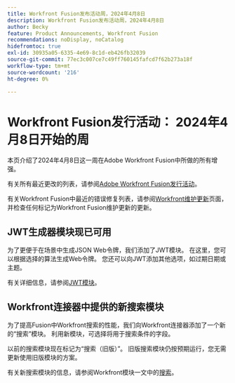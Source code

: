 ```yaml
---
title: Workfront Fusion发布活动周，2024年4月8日
description: Workfront Fusion发布活动周，2024年4月8日
author: Becky
feature: Product Announcements, Workfront Fusion
recommendations: noDisplay, noCatalog
hidefromtoc: true
exl-id: 30935a05-6335-4e69-8c1d-eb426fb32039
source-git-commit: 77ec3c007ce7c49ff760145fafcd7f62b273a18f
workflow-type: tm+mt
source-wordcount: '216'
ht-degree: 0%

---
```


# Workfront Fusion发行活动： 2024年4月8日开始的周

本页介绍了2024年4月8日这一周在Adobe Workfront Fusion中所做的所有增强。

有关所有最近更改的列表，请参阅[Adobe Workfront Fusion发行活动](/help/workfront-fusion/fusion-product-releases/fusion-release-activity.md)。

有关Workfront Fusion中最近的错误修复列表，请参阅[Workfront维护更新](https://experienceleague.adobe.com/docs/workfront-known-issues/releases/current-updates.html?lang=zh-Hans)页面，并检查任何标记为Workfront Fusion维护更新的更新。

## JWT生成器模块现已可用

为了更便于在场景中生成JSON Web令牌，我们添加了JWT模块。 在这里，您可以根据选择的算法生成Web令牌。 您还可以向JWT添加其他选项，如过期日期或主题。

有关详细信息，请参阅[JWT模块](/help/workfront-fusion/references/apps-and-modules/tools-and-transformers/jwt-modules.md)。

## Workfront连接器中提供的新搜索模块

为了提高Fusion中Workfront搜索的性能，我们向Workfront连接器添加了一个新的“搜索”模块。 利用新模块，可选择将用于搜索条件的字段。

以前的搜索模块现在标记为“搜索（旧版）”。 旧版搜索模块仍按预期运行，您无需更新使用旧版模块的方案。

有关新搜索模块的信息，请参阅Workfront模块一文中的[搜索](/help/workfront-fusion/references/apps-and-modules/adobe-connectors/workfront-modules.md#searches)。
